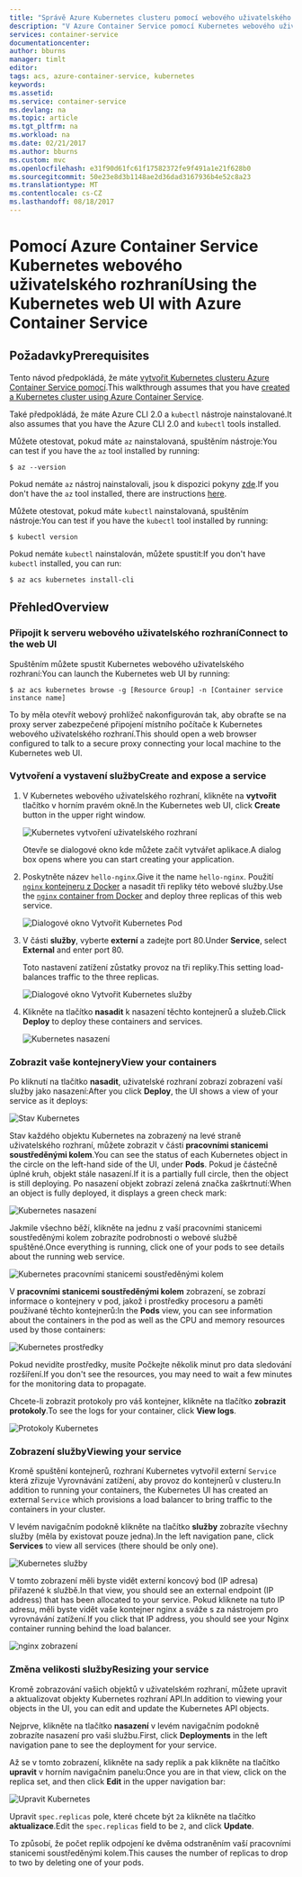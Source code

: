 ```yaml
---
title: "Správě Azure Kubernetes clusteru pomocí webového uživatelského rozhraní | Microsoft Docs"
description: "V Azure Container Service pomocí Kubernetes webového uživatelského rozhraní"
services: container-service
documentationcenter: 
author: bburns
manager: timlt
editor: 
tags: acs, azure-container-service, kubernetes
keywords: 
ms.assetid: 
ms.service: container-service
ms.devlang: na
ms.topic: article
ms.tgt_pltfrm: na
ms.workload: na
ms.date: 02/21/2017
ms.author: bburns
ms.custom: mvc
ms.openlocfilehash: e31f90d61fc61f17582372fe9f491a1e21f628b0
ms.sourcegitcommit: 50e23e8d3b1148ae2d36dad3167936b4e52c8a23
ms.translationtype: MT
ms.contentlocale: cs-CZ
ms.lasthandoff: 08/18/2017
---
```

# <a name="using-the-kubernetes-web-ui-with-azure-container-service"></a><span data-ttu-id="8cc16-103">Pomocí Azure Container Service Kubernetes webového uživatelského rozhraní</span><span class="sxs-lookup"><span data-stu-id="8cc16-103">Using the Kubernetes web UI with Azure Container Service</span></span>

## <a name="prerequisites"></a><span data-ttu-id="8cc16-104">Požadavky</span><span class="sxs-lookup"><span data-stu-id="8cc16-104">Prerequisites</span></span>
<span data-ttu-id="8cc16-105">Tento návod předpokládá, že máte [vytvořit Kubernetes clusteru Azure Container Service pomocí](container-service-kubernetes-walkthrough.md).</span><span class="sxs-lookup"><span data-stu-id="8cc16-105">This walkthrough assumes that you have [created a Kubernetes cluster using Azure Container Service](container-service-kubernetes-walkthrough.md).</span></span>


<span data-ttu-id="8cc16-106">Také předpokládá, že máte Azure CLI 2.0 a `kubectl` nástroje nainstalované.</span><span class="sxs-lookup"><span data-stu-id="8cc16-106">It also assumes that you have the Azure CLI 2.0 and `kubectl` tools installed.</span></span>

<span data-ttu-id="8cc16-107">Můžete otestovat, pokud máte `az` nainstalovaná, spuštěním nástroje:</span><span class="sxs-lookup"><span data-stu-id="8cc16-107">You can test if you have the `az` tool installed by running:</span></span>

```console
$ az --version
```

<span data-ttu-id="8cc16-108">Pokud nemáte `az` nástroj nainstalovali, jsou k dispozici pokyny [zde](https://github.com/azure/azure-cli#installation).</span><span class="sxs-lookup"><span data-stu-id="8cc16-108">If you don't have the `az` tool installed, there are instructions [here](https://github.com/azure/azure-cli#installation).</span></span>

<span data-ttu-id="8cc16-109">Můžete otestovat, pokud máte `kubectl` nainstalovaná, spuštěním nástroje:</span><span class="sxs-lookup"><span data-stu-id="8cc16-109">You can test if you have the `kubectl` tool installed by running:</span></span>

```console
$ kubectl version
```

<span data-ttu-id="8cc16-110">Pokud nemáte `kubectl` nainstalován, můžete spustit:</span><span class="sxs-lookup"><span data-stu-id="8cc16-110">If you don't have `kubectl` installed, you can run:</span></span>

```console
$ az acs kubernetes install-cli
```

## <a name="overview"></a><span data-ttu-id="8cc16-111">Přehled</span><span class="sxs-lookup"><span data-stu-id="8cc16-111">Overview</span></span>

### <a name="connect-to-the-web-ui"></a><span data-ttu-id="8cc16-112">Připojit k serveru webového uživatelského rozhraní</span><span class="sxs-lookup"><span data-stu-id="8cc16-112">Connect to the web UI</span></span>
<span data-ttu-id="8cc16-113">Spuštěním můžete spustit Kubernetes webového uživatelského rozhraní:</span><span class="sxs-lookup"><span data-stu-id="8cc16-113">You can launch the Kubernetes web UI by running:</span></span>

```console
$ az acs kubernetes browse -g [Resource Group] -n [Container service instance name]
```

<span data-ttu-id="8cc16-114">To by měla otevřít webový prohlížeč nakonfigurován tak, aby obraťte se na proxy server zabezpečené připojení místního počítače k Kubernetes webového uživatelského rozhraní.</span><span class="sxs-lookup"><span data-stu-id="8cc16-114">This should open a web browser configured to talk to a secure proxy connecting your local machine to the Kubernetes web UI.</span></span>

### <a name="create-and-expose-a-service"></a><span data-ttu-id="8cc16-115">Vytvoření a vystavení služby</span><span class="sxs-lookup"><span data-stu-id="8cc16-115">Create and expose a service</span></span>
1. <span data-ttu-id="8cc16-116">V Kubernetes webového uživatelského rozhraní, klikněte na **vytvořit** tlačítko v horním pravém okně.</span><span class="sxs-lookup"><span data-stu-id="8cc16-116">In the Kubernetes web UI, click **Create** button in the upper right window.</span></span>

    ![Kubernetes vytvoření uživatelského rozhraní](./media/container-service-kubernetes-ui/create.png)

    <span data-ttu-id="8cc16-118">Otevře se dialogové okno kde můžete začít vytvářet aplikace.</span><span class="sxs-lookup"><span data-stu-id="8cc16-118">A dialog box opens where you can start creating your application.</span></span>

2. <span data-ttu-id="8cc16-119">Poskytněte název `hello-nginx`.</span><span class="sxs-lookup"><span data-stu-id="8cc16-119">Give it the name `hello-nginx`.</span></span> <span data-ttu-id="8cc16-120">Použití [ `nginx` kontejneru z Docker](https://hub.docker.com/_/nginx/) a nasadit tři repliky této webové služby.</span><span class="sxs-lookup"><span data-stu-id="8cc16-120">Use the [`nginx` container from Docker](https://hub.docker.com/_/nginx/) and deploy three replicas of this web service.</span></span>

    ![Dialogové okno Vytvořit Kubernetes Pod](./media/container-service-kubernetes-ui/nginx.png)

3. <span data-ttu-id="8cc16-122">V části **služby**, vyberte **externí** a zadejte port 80.</span><span class="sxs-lookup"><span data-stu-id="8cc16-122">Under **Service**, select **External** and enter port 80.</span></span>

    <span data-ttu-id="8cc16-123">Toto nastavení zatížení zůstatky provoz na tři repliky.</span><span class="sxs-lookup"><span data-stu-id="8cc16-123">This setting load-balances traffic to the three replicas.</span></span>

    ![Dialogové okno Vytvořit Kubernetes služby](./media/container-service-kubernetes-ui/service.png)

4. <span data-ttu-id="8cc16-125">Klikněte na tlačítko **nasadit** k nasazení těchto kontejnerů a služeb.</span><span class="sxs-lookup"><span data-stu-id="8cc16-125">Click **Deploy** to deploy these containers and services.</span></span>

    ![Kubernetes nasazení](./media/container-service-kubernetes-ui/deploy.png)

### <a name="view-your-containers"></a><span data-ttu-id="8cc16-127">Zobrazit vaše kontejnery</span><span class="sxs-lookup"><span data-stu-id="8cc16-127">View your containers</span></span>
<span data-ttu-id="8cc16-128">Po kliknutí na tlačítko **nasadit**, uživatelské rozhraní zobrazí zobrazení vaší služby jako nasazení:</span><span class="sxs-lookup"><span data-stu-id="8cc16-128">After you click **Deploy**, the UI shows a view of your service as it deploys:</span></span>

![Stav Kubernetes](./media/container-service-kubernetes-ui/status.png)

<span data-ttu-id="8cc16-130">Stav každého objektu Kubernetes na zobrazený na levé straně uživatelského rozhraní, můžete zobrazit v části **pracovními stanicemi soustředěnými kolem**.</span><span class="sxs-lookup"><span data-stu-id="8cc16-130">You can see the status of each Kubernetes object in the circle on the left-hand side of the UI, under **Pods**.</span></span> <span data-ttu-id="8cc16-131">Pokud je částečně úplné kruh, objekt stále nasazení.</span><span class="sxs-lookup"><span data-stu-id="8cc16-131">If it is a partially full circle, then the object is still deploying.</span></span> <span data-ttu-id="8cc16-132">Po nasazení objekt zobrazí zelená značka zaškrtnutí:</span><span class="sxs-lookup"><span data-stu-id="8cc16-132">When an object is fully deployed, it displays a green check mark:</span></span>

![Kubernetes nasazení](./media/container-service-kubernetes-ui/deployed.png)

<span data-ttu-id="8cc16-134">Jakmile všechno běží, klikněte na jednu z vaší pracovními stanicemi soustředěnými kolem zobrazíte podrobnosti o webové službě spuštěné.</span><span class="sxs-lookup"><span data-stu-id="8cc16-134">Once everything is running, click one of your pods to see details about the running web service.</span></span>

![Kubernetes pracovními stanicemi soustředěnými kolem](./media/container-service-kubernetes-ui/pods.png)

<span data-ttu-id="8cc16-136">V **pracovními stanicemi soustředěnými kolem** zobrazení, se zobrazí informace o kontejnery v pod, jakož i prostředky procesoru a paměti používané těchto kontejnerů:</span><span class="sxs-lookup"><span data-stu-id="8cc16-136">In the **Pods** view, you can see information about the containers in the pod as well as the CPU and memory resources used by those containers:</span></span>

![Kubernetes prostředky](./media/container-service-kubernetes-ui/resources.png)

<span data-ttu-id="8cc16-138">Pokud nevidíte prostředky, musíte Počkejte několik minut pro data sledování rozšíření.</span><span class="sxs-lookup"><span data-stu-id="8cc16-138">If you don't see the resources, you may need to wait a few minutes for the monitoring data to propagate.</span></span>

<span data-ttu-id="8cc16-139">Chcete-li zobrazit protokoly pro váš kontejner, klikněte na tlačítko **zobrazit protokoly**.</span><span class="sxs-lookup"><span data-stu-id="8cc16-139">To see the logs for your container, click **View logs**.</span></span>

![Protokoly Kubernetes](./media/container-service-kubernetes-ui/logs.png)

### <a name="viewing-your-service"></a><span data-ttu-id="8cc16-141">Zobrazení služby</span><span class="sxs-lookup"><span data-stu-id="8cc16-141">Viewing your service</span></span>
<span data-ttu-id="8cc16-142">Kromě spuštění kontejnerů, rozhraní Kubernetes vytvořil externí `Service` která zřizuje Vyrovnávání zatížení, aby provoz do kontejnerů v clusteru.</span><span class="sxs-lookup"><span data-stu-id="8cc16-142">In addition to running your containers, the Kubernetes UI has created an external `Service` which provisions a load balancer to bring traffic to the containers in your cluster.</span></span>

<span data-ttu-id="8cc16-143">V levém navigačním podokně klikněte na tlačítko **služby** zobrazíte všechny služby (měla by existovat pouze jedna).</span><span class="sxs-lookup"><span data-stu-id="8cc16-143">In the left navigation pane, click **Services** to view all services (there should be only one).</span></span>

![Kubernetes služby](./media/container-service-kubernetes-ui/service-deployed.png)

<span data-ttu-id="8cc16-145">V tomto zobrazení měli byste vidět externí koncový bod (IP adresa) přiřazené k službě.</span><span class="sxs-lookup"><span data-stu-id="8cc16-145">In that view, you should see an external endpoint (IP address) that has been allocated to your service.</span></span>
<span data-ttu-id="8cc16-146">Pokud kliknete na tuto IP adresu, měli byste vidět vaše kontejner nginx a sváže s za nástrojem pro vyrovnávání zatížení.</span><span class="sxs-lookup"><span data-stu-id="8cc16-146">If you click that IP address, you should see your Nginx container running behind the load balancer.</span></span>

![nginx zobrazení](./media/container-service-kubernetes-ui/nginx-page.png)

### <a name="resizing-your-service"></a><span data-ttu-id="8cc16-148">Změna velikosti služby</span><span class="sxs-lookup"><span data-stu-id="8cc16-148">Resizing your service</span></span>
<span data-ttu-id="8cc16-149">Kromě zobrazování vašich objektů v uživatelském rozhraní, můžete upravit a aktualizovat objekty Kubernetes rozhraní API.</span><span class="sxs-lookup"><span data-stu-id="8cc16-149">In addition to viewing your objects in the UI, you can edit and update the Kubernetes API objects.</span></span>

<span data-ttu-id="8cc16-150">Nejprve, klikněte na tlačítko **nasazení** v levém navigačním podokně zobrazíte nasazení pro vaši službu.</span><span class="sxs-lookup"><span data-stu-id="8cc16-150">First, click **Deployments** in the left navigation pane to see the deployment for your service.</span></span>

<span data-ttu-id="8cc16-151">Až se v tomto zobrazení, klikněte na sady replik a pak klikněte na tlačítko **upravit** v horním navigačním panelu:</span><span class="sxs-lookup"><span data-stu-id="8cc16-151">Once you are in that view, click on the replica set, and then click **Edit** in the upper navigation bar:</span></span>

![Upravit Kubernetes](./media/container-service-kubernetes-ui/edit.png)

<span data-ttu-id="8cc16-153">Upravit `spec.replicas` pole, které chcete být `2`a klikněte na tlačítko **aktualizace**.</span><span class="sxs-lookup"><span data-stu-id="8cc16-153">Edit the `spec.replicas` field to be `2`, and click **Update**.</span></span>

<span data-ttu-id="8cc16-154">To způsobí, že počet replik odpojení ke dvěma odstraněním vaší pracovními stanicemi soustředěnými kolem.</span><span class="sxs-lookup"><span data-stu-id="8cc16-154">This causes the number of replicas to drop to two by deleting one of your pods.</span></span>

 

